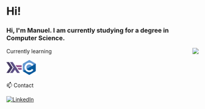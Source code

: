# Hi!

### Hi, I'm Manuel. I am currently studying for a degree in Computer Science.

<a href="https://github.com/manug859/github-readme-stats" ><img align="right" src="https://github-readme-stats.vercel.app/api/top-langs/?username=manug859&hide_border=true" /></a>

Currently learning 

<code><img height="40" alt="haskell" src="https://raw.githubusercontent.com/devicons/devicon/6910f0503efdd315c8f9b858234310c06e04d9c0/icons/haskell/haskell-original.svg"></code><code><img height="40" alt="c" src="https://raw.githubusercontent.com/devicons/devicon/6910f0503efdd315c8f9b858234310c06e04d9c0/icons/c/c-original.svg"></code>

📫 Contact

[![LinkedIn](https://img.shields.io/badge/LinkedIn-8A2BE2?style=for-the-badge&logo=linkedin&logoColor=white)](https://www.linkedin.com/in/manug179/)